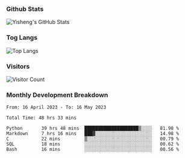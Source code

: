 ### Github Stats
![Yisheng's GitHub Stats](https://github-readme-stats-9qabuvhk1-gongyisheng.vercel.app/api?username=gongyisheng&count_private=true&show_icons=true)
### Tog Langs
![Top Langs](https://github-readme-stats-9qabuvhk1-gongyisheng.vercel.app/api/top-langs/?username=gongyisheng&layout=compact)
### Visitors
![Visitor Count](https://profile-counter.glitch.me/gongyisheng/count.svg)
### Monthly Development Breakdown
<!--START_SECTION:waka-->

```text
From: 16 April 2023 - To: 16 May 2023

Total Time: 48 hrs 33 mins

Python       39 hrs 48 mins  ████████████████████▒░░░░   81.98 %
Markdown     7 hrs 16 mins   ███▓░░░░░░░░░░░░░░░░░░░░░   14.98 %
C            22 mins         ▒░░░░░░░░░░░░░░░░░░░░░░░░   00.79 %
SQL          18 mins         ░░░░░░░░░░░░░░░░░░░░░░░░░   00.62 %
Bash         16 mins         ░░░░░░░░░░░░░░░░░░░░░░░░░   00.56 %
```

<!--END_SECTION:waka-->
